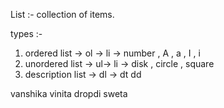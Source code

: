 List :- collection of items.


types :-
1. ordered list -> ol -> li  -> number , A , a , I , i
2. unordered list -> ul-> li -> disk , circle , square
3. description list -> dl  -> dt dd

vanshika 
vinita
dropdi
sweta